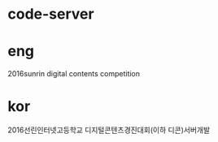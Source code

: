 # code-server

# eng
2016sunrin digital contents competition

# kor
2016선린인터넷고등학교 디지털콘텐츠경진대회(이하 디콘)서버개발
